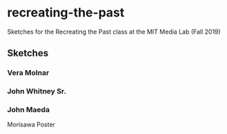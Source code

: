 # recreating-the-past
Sketches for the Recreating the Past class at the MIT Media Lab (Fall 2019)

## Sketches

### Vera Molnar

### John Whitney Sr.

### John Maeda

Morisawa Poster


